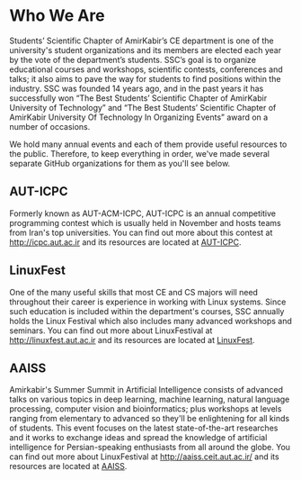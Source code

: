 # Who We Are

Students’ Scientific Chapter of AmirKabir’s CE department is one of the university's student organizations and its members are elected each year by the vote of the department’s students. SSC’s goal is to organize educational courses and workshops, scientific contests, conferences and talks; it also aims to pave the way for students to find positions within the industry.
SSC was founded 14 years ago, and in the past years it has successfully won “The Best Students’ Scientific Chapter of AmirKabir University of Technology” and “The Best Students’ Scientific Chapter of AmirKabir University Of Technology In Organizing Events” award on a number of occasions.

We hold many annual events and each of them provide useful resources to the public. Therefore, to keep everything in order, we've made several separate GitHub organizations for them as you'll see below.

## AUT-ICPC
Formerly known as AUT-ACM-ICPC, AUT-ICPC is an annual competitive programming contest which is usually held in November and hosts teams from Iran's top universities. 
You can find out more about this contest at http://icpc.aut.ac.ir and its resources are located at [AUT-ICPC](https://github.com/aut-icpc).

## LinuxFest
One of the many useful skills that most CE and CS majors will need throughout their career is experience in working with Linux systems. Since such education is included within the department's courses, SSC annually holds the Linux Festival which also includes many advanced workshops and seminars. 
You can find out more about LinuxFestival at http://linuxfest.aut.ac.ir and its resources are located at [LinuxFest](https://github.com/linuxfestival).

## AAISS
Amirkabir's Summer Summit in Artificial Intelligence consists of advanced talks on various topics in deep learning, machine learning, natural language processing, computer vision and bioinformatics; plus workshops at levels ranging from elementary to advanced so they'll be enlightening for all kinds of students. This event focuses on the latest state-of-the-art researches and it works to exchange ideas and spread the knowledge of artificial intelligence for Persian-speaking enthusiasts from all around the globe. 
You can find out more about LinuxFestival at http://aaiss.ceit.aut.ac.ir/ and its resources are located at [AAISS](https://github.com/AAISS).
